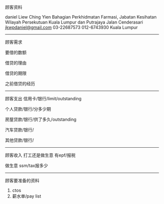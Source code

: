 顾客资料

daniel Liew Ching Yien Bahagian Perkhidmatan Farmasi, Jabatan Kesihatan Wilayah Persekutuan Kuala Lumpur dan Putrajaya Jalan Cenderasari jkwpdaniel@gmail.com 03-22687573 012-6743930 Kuala Lumpur

-----------------
顾客需求


要借的数额

借贷的理由

借贷的期限

之前借贷的经历


--------------
顾客支出
信用卡/银行/limit/outstanding


个人贷款/银行/分多少期

房屋贷款/银行/供了多久/outstanding

汽车贷款/银行/


其他贷款/银行/

-----------
顾客收入
打工还是做生意
有epf/报税

做生意 ssm/tax报多少

-------
顾客要准备的资料
1. ctos
2. 薪水单/pay list




